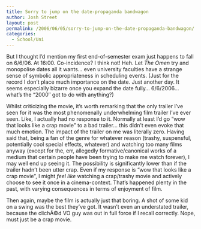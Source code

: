 ```yaml
---
title: Sorry to jump on the date-propaganda bandwagon
author: Josh Street
layout: post
permalink: /2006/06/05/sorry-to-jump-on-the-date-propaganda-bandwagon/
categories:
  - School/Uni
---
```

But I thought I&#8217;d mention my first end-of-semester exam just happens to fall on 6/6/06. At 16:00. Co-incidence? I think not! Heh. Let *The Omen* try and monopolise dates all it wants&#8230; even university faculties have a strange sense of symbolic appropriateness in scheduling events. (Just for the record I don&#8217;t place much importance on the date. Just another day. It seems especially bizarre once you expand the date fully&#8230; 6/6/2006&#8230; what&#8217;s the &#8220;2000&#8243; got to do with anything?)

Whilst criticizing the movie, it&#8217;s worth remarking that the only trailer I&#8217;ve seen for it was the most phenomenally underwhelming film trailer I&#8217;ve ever seen. Like, I actually had no response to it. Normally at least I&#8217;d go &#8220;wow that looks like a crap movie&#8221; to a bad trailer&#8230; this didn&#8217;t even evoke that much emotion. The impact of the trailer on me was literally zero. Having said that, being a fan of the genre for whatever reason (trashy, suspensful, potentially cool special effects, whatever) and watching too many films anyway (except for the, err, allegedly formative/canonical works of a medium that certain people have been trying to make me watch forever), I may well end up seeing it. The possibility is significantly lower than if the trailer hadn&#8217;t been utter crap. Even if my response is &#8220;wow that looks like a crap movie&#8221;, I might *feel like* watching a crap/trashy movie and actively choose to see it once in a cinema-context. That&#8217;s happened plenty in the past, with varying consequences in terms of enjoyment of film.

Then again, maybe the film is actually just that boring. A shot of some kid on a swing was the best they&#8217;ve got. It wasn&#8217;t even an understated trailer, because the clichÃ©d VO guy was out in full force if I recall correctly. Nope, must just be a crap movie.